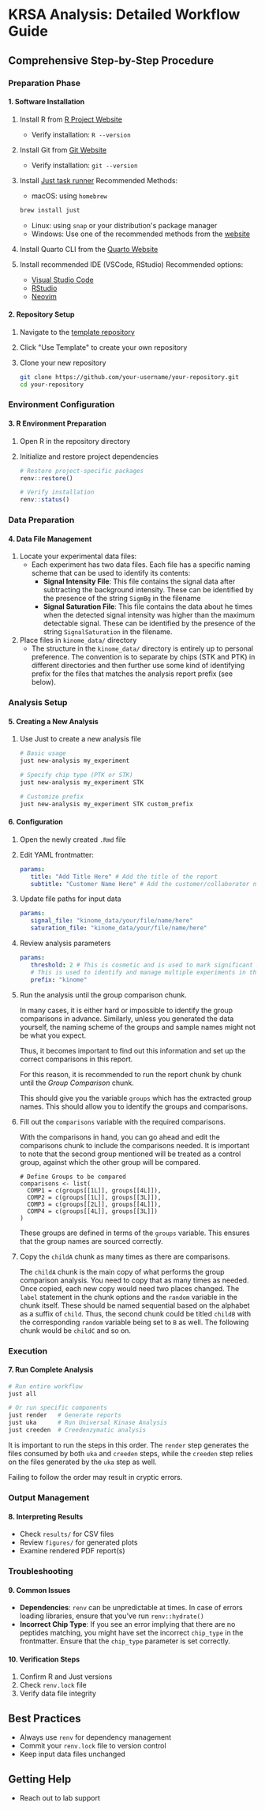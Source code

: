 # KRSA Analysis: Detailed Workflow Guide

## Comprehensive Step-by-Step Procedure

### Preparation Phase

#### 1. Software Installation

1. Install R from [R Project Website](https://www.r-project.org/)
   - Verify installation: `R --version`
2. Install Git from [Git Website](https://git-scm.com/downloads)
   - Verify installation: `git --version`
3. Install [Just task runner](https://just.systems)
   Recommended Methods:
   - macOS: using `homebrew`

   ```bash
   brew install just
   ```

   - Linux: using `snap` or your distribution's package manager
   - Windows: Use one of the recommended methods from the
     [website](https://just.systems/man/en/packages.html#windows)
4. Install Quarto CLI from the [Quarto Website](https://quarto.org/docs/download/)
5. Install recommended IDE (VSCode, RStudio)
   Recommended options:
   - [Visual Studio Code](https://code.visualstudio.com/)
   - [RStudio](https://posit.co/download/rstudio-desktop/)
   - [Neovim](https://neovim.io/)

#### 2. Repository Setup

1. Navigate to the [template repository](https://www.github.com/CogDisResLab/krsa_template)
2. Click "Use Template" to create your own repository
3. Clone your new repository

   ```bash
   git clone https://github.com/your-username/your-repository.git
   cd your-repository
   ```

### Environment Configuration

#### 3. R Environment Preparation

1. Open R in the repository directory
2. Initialize and restore project dependencies

   ```r
   # Restore project-specific packages
   renv::restore()
   
   # Verify installation
   renv::status()
   ```

### Data Preparation

#### 4. Data File Management

1. Locate your experimental data files:
   - Each experiment has two data files. Each file has a specific naming scheme
   that can be used to identify its contents:
      - **Signal Intensity File**: This file contains the signal data after
      subtracting the background intensity. These can be identified by the
      presence of the string `SigmBg` in the filename
      - **Signal Saturation File**: This file contains the data about
      he times when the detected signal intensity was higher than the maximum
      detectable signal. These can be identified by the presence
      of the string `SignalSaturation` in the filename.
2. Place files in `kinome_data/` directory
   - The structure in the `kinome_data/` directory is entirely up to personal
   preference. The convention is to separate by chips (STK and PTK) in different
   directories and then further use some kind of identifying prefix for the
   files that matches the analysis report prefix (see below).

### Analysis Setup

#### 5. Creating a New Analysis

1. Use Just to create a new analysis file

   ```bash
   # Basic usage
   just new-analysis my_experiment
   
   # Specify chip type (PTK or STK)
   just new-analysis my_experiment STK
   
   # Customize prefix
   just new-analysis my_experiment STK custom_prefix
   ```

#### 6. Configuration

1. Open the newly created `.Rmd` file
2. Edit YAML frontmatter:

   ```yaml
   params:
      title: "Add Title Here" # Add the title of the report
      subtitle: "Customer Name Here" # Add the customer/collaborator name
   ```

3. Update file paths for input data

   ```yaml
   params:
      signal_file: "kinome_data/your/file/name/here"
      saturation_file: "kinome_data/your/file/name/here"
   ```

4. Review analysis parameters

   ```yaml
   params:
      threshold: 2 # This is cosmetic and is used to mark significant Z scores
      # This is used to identify and manage multiple experiments in the same repository
      prefix: "kinome" 
   ```

5. Run the analysis until the group comparison chunk.

   In many cases, it is either hard or impossible to identify the group
   comparisons in advance. Similarly, unless you generated the data yourself,
   the naming scheme of the groups and sample names might not be what you expect.

   Thus, it becomes important to find out this information and set up the correct
   comparisons in this report.

   For this reason, it is recommended to run the report chunk by chunk until
   the *Group Comparison* chunk.

   This should give you the variable `groups` which has the extracted group
   names. This should allow you to identify the groups and comparisons.

6. Fill out the `comparisons` variable with the required comparisons.

   With the comparisons in hand, you can go ahead and edit the comparisons
   chunk to include the comparisons needed. It is important to note that
   the second group mentioned will be treated as a control group, against
   which the other group will be compared.

   ```{r}
   # Define Groups to be compared
   comparisons <- list(
     COMP1 = c(groups[[1L]], groups[[4L]]),
     COMP2 = c(groups[[1L]], groups[[3L]]),
     COMP3 = c(groups[[2L]], groups[[4L]]),
     COMP4 = c(groups[[4L]], groups[[3L]])
   )
   ```

   These groups are defined in terms of the `groups` variable. This ensures
   that the group names are sourced correctly.

7. Copy the `childA` chunk as many times as there are comparisons.
  
   The `childA` chunk is the main copy of what performs the group comparison
   analysis. You need to copy that as many times as needed. Once copied, each
   new copy would need two places changed. The `label` statement in the chunk
   options and the `random` variable in the chunk itself. These should be named
   sequential based on the alphabet as a suffix of `child`. Thus, the second
   chunk could be titled `childB` with the corresponding `random` variable being
   set to `B` as well. The following chunk would be `childC` and so on.

### Execution

#### 7. Run Complete Analysis

```bash
# Run entire workflow
just all

# Or run specific components
just render   # Generate reports
just uka      # Run Universal Kinase Analysis
just creeden  # Creedenzymatic analysis
```

It is important to run the steps in this order. The `render` step generates
the files consumed by both `uka` and `creeden` steps, while the `creeden`
step relies on the files generated by the `uka` step as well.

Failing to follow the order may result in cryptic errors.

### Output Management

#### 8. Interpreting Results

- Check `results/` for CSV files
- Review `figures/` for generated plots
- Examine rendered PDF report(s)

### Troubleshooting

#### 9. Common Issues

- **Dependencies**: `renv` can be unpredictable at times. In case of errors
   loading libraries, ensure that you've run `renv::hydrate()`
- **Incorrect Chip Type**: If you see an error implying that there are no
   peptides matching, you might have set the incorrect `chip_type` in the
   frontmatter. Ensure that the `chip_type` parameter is set correctly.

#### 10. Verification Steps

1. Confirm R and Just versions
2. Check `renv.lock` file
3. Verify data file integrity

## Best Practices

- Always use `renv` for dependency management
- Commit your `renv.lock` file to version control
- Keep input data files unchanged

## Getting Help

- Reach out to lab support
